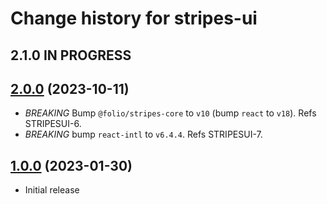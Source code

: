 # Change history for stripes-ui

## 2.1.0 IN PROGRESS

## [2.0.0](https://github.com/folio-org/stripes-ui/tree/v2.0.0) (2023-10-11)

* *BREAKING* Bump `@folio/stripes-core` to `v10` (bump `react` to `v18`). Refs STRIPESUI-6.
* *BREAKING* bump `react-intl` to `v6.4.4`. Refs STRIPESUI-7.

## [1.0.0](https://github.com/folio-org/stripes-ui/tree/v1.0.0) (2023-01-30)

* Initial release
